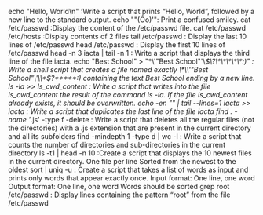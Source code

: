 echo "Hello, World\n" :Write a script that prints “Hello, World”, followed by a new line to the standard output.
echo "\"(Ôo)'": Print a confused smiley.
cat /etc/passwd :Display the content of the /etc/passwd file.
cat /etc/passwd /etc/hosts :Display contents of 2 files
tail /etc/passwd : Display the last 10 lines of /etc/passwd
head /etc/passwd : Display the first 10 lines of /etc/passwd
head -n 3 iacta | tail -n 1 : Write a script that displays the third line of the file iacta.
echo "Best School" > "\*\\'"Best School"\'\\*$\?\*\*\*\*\*:)" : Write a shell script that creates a file named exactly \*\\'"Best School"\'\\*$\?\*\*\*\*\*:) containing the text Best School ending by a new line.
ls -la >> ls_cwd_content : Write a script that writes into the file ls_cwd_content the result of the command ls -la. If the file ls_cwd_content already exists, it should be overwritten.
echo -en "" | tail --lines=1 iacta >> iacta  : Write a script that duplicates the last line of the file iacta
find . -name '*.js' -type f -delete : Write a script that deletes all the regular files (not the directories) with a .js extension that are present in the current directory and all its subfolders                find -mindepth 1 -type d | wc -l : Write a script that counts the number of directories and sub-directories in the current directory
ls -t1 | head -n 10 :Create a script that displays the 10 newest files in the current directory. One file per line Sorted from the newest to the oldest
sort | uniq -u : Create a script that takes a list of words as input and prints only words that appear exactly once. Input format: One line, one word Output format: One line, one word Words should be sorted
grep root /etc/passwd : Display lines containing the pattern “root” from the file /etc/passwd
